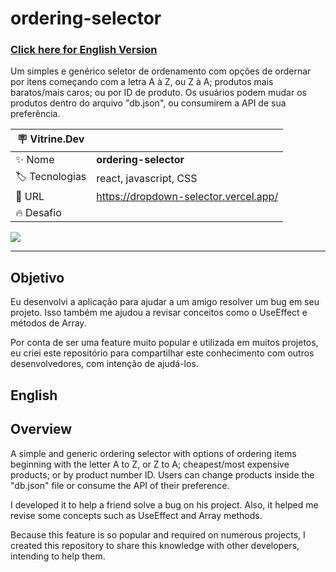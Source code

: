 # ordering-selector

### [Click here for English Version](#English)

Um simples e genérico seletor de ordenamento com opções de ordernar por itens começando com a letra A à Z, ou Z à A; produtos mais baratos/mais caros; ou por ID de produto. Os usuários podem mudar os produtos dentro do arquivo "db.json", ou consumirem a API de sua preferência.

| :placard: Vitrine.Dev |     |
| -------------  | --- |
| :sparkles: Nome        | **ordering-selector**
| :label: Tecnologias | react, javascript, CSS
| :rocket: URL         | https://dropdown-selector.vercel.app/
| :fire: Desafio     | 

![](https://github.com/artenlf/ordering-selector/blob/main/public/screenshot-01.png#vitrinedev)

---

## Objetivo

Eu desenvolvi a aplicação para ajudar a um amigo resolver um bug em seu projeto. Isso também me ajudou a revisar conceitos como o UseEffect e métodos de Array.

Por conta de ser uma feature muito popular e utilizada em muitos projetos, eu criei este repositório para compartilhar este conhecimento com outros desenvolvedores, com intenção de ajudá-los.

## English

## Overview

A simple and generic ordering selector with options of ordering items beginning with the letter A to Z, or Z to A; cheapest/most expensive products; or by product number ID. Users can change products inside the "db.json" file or consume the API of their preference.

I developed it to help a friend solve a bug on his project. Also, it helped me revise some concepts such as UseEffect and Array methods.

Because this feature is so popular and required on numerous projects, I created this repository to share this knowledge with other developers, intending to help them.


